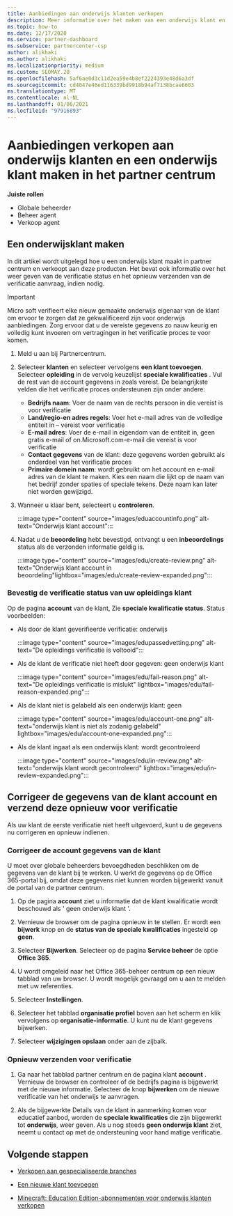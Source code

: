 ```yaml
---
title: Aanbiedingen aan onderwijs klanten verkopen
description: Meer informatie over het maken van een onderwijs klant en het verkopen van aanbiedingen in het partner centrum. Inclusief bevestiging van de verificatie status voor uw onderwijs klant.
ms.topic: how-to
ms.date: 12/17/2020
ms.service: partner-dashboard
ms.subservice: partnercenter-csp
author: alikhaki
ms.author: alikhaki
ms.localizationpriority: medium
ms.custom: SEOMAY.20
ms.openlocfilehash: 5af6ae0d3c11d2ea59e4b8ef2224393e48d6a3df
ms.sourcegitcommit: cd4047e46ed116339bd9918b94af7138bcae6603
ms.translationtype: MT
ms.contentlocale: nl-NL
ms.lasthandoff: 01/06/2021
ms.locfileid: "97916893"
---
```

# <a name="how-to-sell-offers-to-education-customers-and-how-to-create-an-education-customer-in-partner-center"></a>Aanbiedingen verkopen aan onderwijs klanten en een onderwijs klant maken in het partner centrum


**Juiste rollen**

- Globale beheerder
- Beheer agent
- Verkoop agent

## <a name="create-an-education-customer"></a>Een onderwijsklant maken

In dit artikel wordt uitgelegd hoe u een onderwijs klant maakt in partner centrum en verkoopt aan deze producten. Het bevat ook informatie over het weer geven van de verificatie status en het opnieuw verzenden van de verificatie aanvraag, indien nodig.

> [!IMPORTANT]
> Micro soft verifieert elke nieuw gemaakte onderwijs eigenaar van de klant om ervoor te zorgen dat ze gekwalificeerd zijn voor onderwijs aanbiedingen.  Zorg ervoor dat u de vereiste gegevens zo nauw keurig en volledig kunt invoeren om vertragingen in het verificatie proces te voor komen.

1. Meld u aan bij Partnercentrum.

2. Selecteer **klanten** en selecteer vervolgens **een klant toevoegen**. Selecteer **opleiding** in de vervolg keuzelijst **speciale kwalificaties** .  Vul de rest van de account gegevens in zoals vereist.  De belangrijkste velden die het verificatie proces ondersteunen zijn onder andere:

   - **Bedrijfs naam**: Voer de naam van de rechts persoon in die vereist is voor verificatie
   - **Land/regio-en adres regels**: Voer het e-mail adres van de volledige entiteit in – vereist voor verificatie
   - **E-mail adres**: Voer de e-mail in eigendom van de entiteit in, geen gratis e-mail of on.Microsoft.com-e-mail die vereist is voor verificatie
   - **Contact gegevens** van de klant: deze gegevens worden gebruikt als onderdeel van het verificatie proces
   - **Primaire domein naam**: wordt gebruikt om het account en e-mail adres van de klant te maken.  Kies een naam die lijkt op de naam van het bedrijf zonder spaties of speciale tekens.  Deze naam kan later niet worden gewijzigd.

3. Wanneer u klaar bent, selecteert u **controleren**.

   :::image type="content" source="images/eduaccountinfo.png" alt-text="Onderwijs klant account":::

4. Nadat u de **beoordeling** hebt bevestigd, ontvangt u een **inbeoordelings** status als de verzonden informatie geldig is. 

    :::image type="content" source="images/edu/create-review.png" alt-text="Onderwijs klant account in beoordeling"lightbox="images/edu/create-review-expanded.png":::

### <a name="confirm-your-education-customers-verification-status"></a>Bevestig de verificatie status van uw opleidings klant

Op de pagina **account** van de klant, Zie **speciale kwalificatie status**.
Status voorbeelden:

- Als door de klant geverifieerde verificatie: onderwijs

   :::image type="content" source="images/edupassedvetting.png" alt-text="De opleidings verificatie is voltooid":::

- Als de klant de verificatie niet heeft door gegeven: geen onderwijs klant

   :::image type="content" source="images/edu/fail-reason.png" alt-text="De opleidings verificatie is mislukt" lightbox="images/edu/fail-reason-expanded.png":::

- Als de klant niet is gelabeld als een onderwijs klant: geen

   :::image type="content" source="images/edu/account-one.png" alt-text="onderwijs klant is niet als zodanig gelabeld" lightbox="images/edu/account-one-expanded.png":::

- Als de klant ingaat als een onderwijs klant: wordt gecontroleerd

    :::image type="content" source="images/edu/in-review.png" alt-text="onderwijs klant wordt gecontroleerd" lightbox="images/edu/in-review-expanded.png":::

## <a name="correct-the-customer-account-info-and-resubmit-for-verification"></a>Corrigeer de gegevens van de klant account en verzend deze opnieuw voor verificatie

Als uw klant de eerste verificatie niet heeft uitgevoerd, kunt u de gegevens nu corrigeren en opnieuw indienen.

### <a name="correct-the-customer-account-information"></a>Corrigeer de account gegevens van de klant

U moet over globale beheerders bevoegdheden beschikken om de gegevens van de klant bij te werken. U werkt de gegevens op de Office 365-portal bij, omdat deze gegevens niet kunnen worden bijgewerkt vanuit de portal van de partner centrum.

1. Op de pagina **account** ziet u informatie dat de klant kwalificatie wordt beschouwd als ' geen onderwijs klant '.

2. Vernieuw de browser om de pagina opnieuw in te stellen. Er wordt een **bijwerk** knop en de **status van de speciale kwalificaties** ingesteld op **geen**.

3. Selecteer **Bijwerken**. Selecteer op de pagina **Service beheer** de optie **Office 365**.

4. U wordt omgeleid naar het Office 365-beheer centrum op een nieuw tabblad van uw browser. U wordt mogelijk gevraagd om u aan te melden met uw referenties.

5. Selecteer **Instellingen**.

6. Selecteer het tabblad **organisatie profiel** boven aan het scherm en klik vervolgens op **organisatie-informatie**. U kunt nu de klant gegevens bijwerken.

7. Selecteer **wijzigingen opslaan** onder aan de zijbalk.  

### <a name="resubmit-for-verification"></a>Opnieuw verzenden voor verificatie

1. Ga naar het tabblad partner centrum en de pagina klant **account** . Vernieuw de browser en controleer of de bedrijfs pagina is bijgewerkt met de nieuwe informatie. Selecteer de knop **bijwerken** om de nieuwe verificatie van het onderwijs te aanvragen.

2. Als de bijgewerkte Details van de klant in aanmerking komen voor educatief aanbod, worden de **speciale kwalificaties** die zijn bijgewerkt tot **onderwijs**, weer geven. Als u nog steeds **geen onderwijs klant** ziet, neemt u contact op met de ondersteuning voor hand matige verificatie.

## <a name="next-steps"></a>Volgende stappen

- [Verkopen aan gespecialiseerde branches](get-special-pricing-for-offers.md)

- [Een nieuwe klant toevoegen](add-a-new-customer.md)

- [Minecraft: Education Edition-abonnementen voor onderwijs klanten verkopen](minecraft-subscriptions.md)
